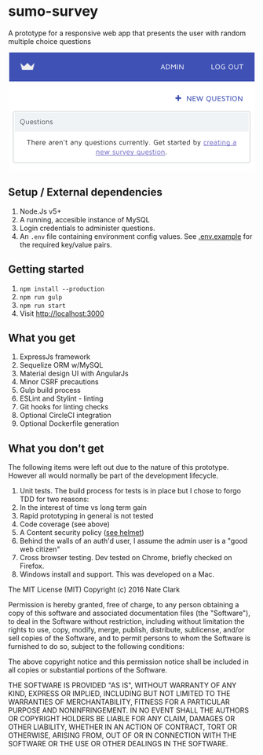 # sumo-survey
A prototype for a responsive web app that presents the user with random multiple choice questions

<center><img src='survey.png' align='center' style='max-width: 500px;' /></center>

## Setup / External dependencies

1. Node.Js  v5+
1. A running, accesible instance of MySQL
1. Login credentials to administer questions.
1. An `.env` file containing environment config values. See [.env.example](.env.example) for the required key/value pairs.

## Getting started

1. `npm install --production`
1. `npm run gulp`
1. `npm run start`
1. Visit [http://localhost:3000](http://localhost:3000)

## What you get

1. ExpressJs framework
1. Sequelize ORM w/MySQL
1. Material design UI with AngularJs
1. Minor CSRF precautions
1. Gulp build process
1. ESLint and Stylint - linting
1. Git hooks for linting checks
1. Optional CircleCI integration
1. Optional Dockerfile generation

## What you don't get

The following items were left out due to the nature of this prototype. However all would normally be part of the development lifecycle.

1. Unit tests. The build process for tests is in place but I chose to forgo TDD for two reasons:
  1. In the interest of time vs long term gain
  1. Rapid prototyping in general is not tested
1. Code coverage (see above)
1. A Content security policy ([see helmet](https://github.com/helmetjs/helmet))
1. Behind the walls of an auth'd user, I assume the admin user is a "good web citizen"
1. Cross browser testing. Dev tested on Chrome, briefly checked on Firefox.
1. Windows install and support. This was developed on a Mac.

The MIT License (MIT) Copyright (c) 2016 Nate Clark

Permission is hereby granted, free of charge, to any person obtaining
a copy of this software and associated documentation files (the
"Software"), to deal in the Software without restriction, including
without limitation the rights to use, copy, modify, merge, publish,
distribute, sublicense, and/or sell copies of the Software, and to
permit persons to whom the Software is furnished to do so, subject to
the following conditions:

The above copyright notice and this permission notice shall be
included in all copies or substantial portions of the Software.

THE SOFTWARE IS PROVIDED "AS IS", WITHOUT WARRANTY OF ANY KIND,
EXPRESS OR IMPLIED, INCLUDING BUT NOT LIMITED TO THE WARRANTIES OF
MERCHANTABILITY, FITNESS FOR A PARTICULAR PURPOSE AND
NONINFRINGEMENT. IN NO EVENT SHALL THE AUTHORS OR COPYRIGHT HOLDERS BE
LIABLE FOR ANY CLAIM, DAMAGES OR OTHER LIABILITY, WHETHER IN AN ACTION
OF CONTRACT, TORT OR OTHERWISE, ARISING FROM, OUT OF OR IN CONNECTION
WITH THE SOFTWARE OR THE USE OR OTHER DEALINGS IN THE SOFTWARE.
